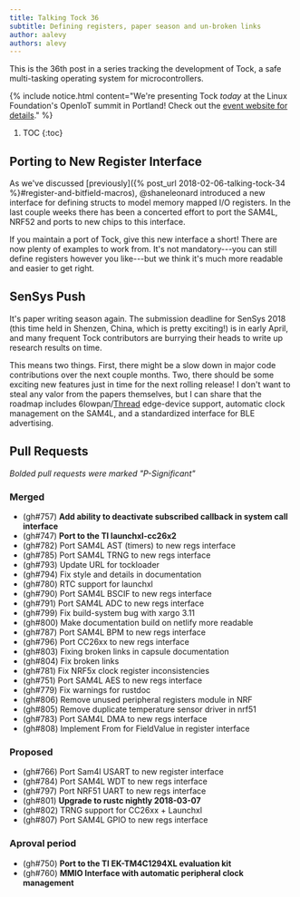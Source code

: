 ```yaml
---
title: Talking Tock 36
subtitle: Defining registers, paper season and un-broken links
author: aalevy
authors: alevy
---
```


This is the 36th post in a series tracking the development of Tock, a safe
multi-tasking operating system for microcontrollers.

{% include notice.html content="We're presenting Tock _today_ at the Linux Foundation's
OpenIoT summit in Portland! Check out the [event website for details](http://sched.co/DYLt)."
%}

1. TOC
{:toc}

## Porting to New Register Interface

As we've discussed [previously]({% post_url 2018-02-06-talking-tock-34 %}#register-and-bitfield-macros), @shaneleonard introduced a new interface for defining structs to model memory mapped I/O registers. In the last couple weeks there has been a concerted effort to port the SAM4L, NRF52 and ports to new chips to this interface.

If you maintain a port of Tock, give this new interface a short! There are now plenty of examples to work from. It's not mandatory---you can still define registers however you like---but we think it's much more readable and easier to get right.

## SenSys Push

It's paper writing season again. The submission deadline for SenSys 2018 (this time held in Shenzen, China, which is pretty exciting!) is in early April, and many frequent Tock contributors are burrying their heads to write up research results on time.

This means two things. First, there might be a slow down in major code contributions over the next couple months. Two, there should be some exciting new features just in time for the next rolling release! I don't want to steal any valor from the papers themselves, but I can share that the roadmap includes 6lowpan/[Thread](https://www.threadgroup.org) edge-device support, automatic clock management on the SAM4L, and a standardized interface for BLE advertising.

## Pull Requests

_Bolded pull requests were marked "P-Significant"_

### Merged

  * (gh#757) **Add ability to deactivate subscribed callback in system call interface**
  * (gh#747) **Port to the TI launchxl-cc26x2**
  * (gh#782) Port SAM4L AST (timers) to new regs interface
  * (gh#785) Port SAM4L TRNG to new regs interface
  * (gh#793) Update URL for tockloader
  * (gh#794) Fix style and details in documentation
  * (gh#780) RTC support for launchxl
  * (gh#790) Port SAM4L BSCIF to new regs interface
  * (gh#791) Port SAM4L ADC to new regs interface
  * (gh#799) Fix build-system bug with xargo 3.11
  * (gh#800) Make documentation build on netlify more readable
  * (gh#787) Port SAM4L BPM to new regs interface
  * (gh#796) Port CC26xx to new regs interface
  * (gh#803) Fixing broken links in capsule documentation
  * (gh#804) Fix broken links
  * (gh#781) Fix NRF5x clock register inconsistencies
  * (gh#751) Port SAM4L AES to new regs interface
  * (gh#779) Fix warnings for rustdoc
  * (gh#806) Remove unused peripheral registers module in NRF
  * (gh#805) Remove duplicate temperature sensor driver in nrf51
  * (gh#783) Port SAM4L DMA to new regs interface
  * (gh#808) Implement From for FieldValue in register interface

### Proposed

  * (gh#766) Port Sam4l USART to new register interface
  * (gh#784) Port SAM4L WDT to new regs interface
  * (gh#797) Port NRF51 UART to new regs interface
  * (gh#801) **Upgrade to rustc nightly 2018-03-07**
  * (gh#802) TRNG support for CC26xx + Launchxl
  * (gh#807) Port SAM4L GPIO to new regs interface

### Aproval period

  * (gh#750) **Port to the TI EK-TM4C1294XL evaluation kit**
  * (gh#760) **MMIO Interface with automatic peripheral clock management**